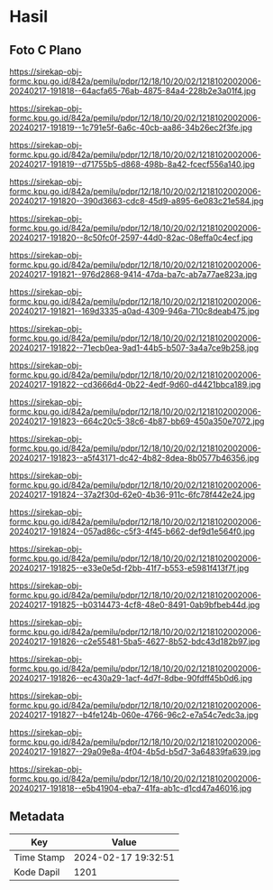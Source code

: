 # Hasil

## Foto C Plano

https://sirekap-obj-formc.kpu.go.id/842a/pemilu/pdpr/12/18/10/20/02/1218102002006-20240217-191818--64acfa65-76ab-4875-84a4-228b2e3a01f4.jpg

https://sirekap-obj-formc.kpu.go.id/842a/pemilu/pdpr/12/18/10/20/02/1218102002006-20240217-191819--1c791e5f-6a6c-40cb-aa86-34b26ec2f3fe.jpg

https://sirekap-obj-formc.kpu.go.id/842a/pemilu/pdpr/12/18/10/20/02/1218102002006-20240217-191819--d71755b5-d868-498b-8a42-fcecf556a140.jpg

https://sirekap-obj-formc.kpu.go.id/842a/pemilu/pdpr/12/18/10/20/02/1218102002006-20240217-191820--390d3663-cdc8-45d9-a895-6e083c21e584.jpg

https://sirekap-obj-formc.kpu.go.id/842a/pemilu/pdpr/12/18/10/20/02/1218102002006-20240217-191820--8c50fc0f-2597-44d0-82ac-08effa0c4ecf.jpg

https://sirekap-obj-formc.kpu.go.id/842a/pemilu/pdpr/12/18/10/20/02/1218102002006-20240217-191821--976d2868-9414-47da-ba7c-ab7a77ae823a.jpg

https://sirekap-obj-formc.kpu.go.id/842a/pemilu/pdpr/12/18/10/20/02/1218102002006-20240217-191821--169d3335-a0ad-4309-946a-710c8deab475.jpg

https://sirekap-obj-formc.kpu.go.id/842a/pemilu/pdpr/12/18/10/20/02/1218102002006-20240217-191822--71ecb0ea-9ad1-44b5-b507-3a4a7ce9b258.jpg

https://sirekap-obj-formc.kpu.go.id/842a/pemilu/pdpr/12/18/10/20/02/1218102002006-20240217-191822--cd3666d4-0b22-4edf-9d60-d4421bbca189.jpg

https://sirekap-obj-formc.kpu.go.id/842a/pemilu/pdpr/12/18/10/20/02/1218102002006-20240217-191823--664c20c5-38c6-4b87-bb69-450a350e7072.jpg

https://sirekap-obj-formc.kpu.go.id/842a/pemilu/pdpr/12/18/10/20/02/1218102002006-20240217-191823--a5f43171-dc42-4b82-8dea-8b0577b46356.jpg

https://sirekap-obj-formc.kpu.go.id/842a/pemilu/pdpr/12/18/10/20/02/1218102002006-20240217-191824--37a2f30d-62e0-4b36-911c-6fc78f442e24.jpg

https://sirekap-obj-formc.kpu.go.id/842a/pemilu/pdpr/12/18/10/20/02/1218102002006-20240217-191824--057ad86c-c5f3-4f45-b662-def9d1e564f0.jpg

https://sirekap-obj-formc.kpu.go.id/842a/pemilu/pdpr/12/18/10/20/02/1218102002006-20240217-191825--e33e0e5d-f2bb-41f7-b553-e5981f413f7f.jpg

https://sirekap-obj-formc.kpu.go.id/842a/pemilu/pdpr/12/18/10/20/02/1218102002006-20240217-191825--b0314473-4cf8-48e0-8491-0ab9bfbeb44d.jpg

https://sirekap-obj-formc.kpu.go.id/842a/pemilu/pdpr/12/18/10/20/02/1218102002006-20240217-191826--c2e55481-5ba5-4627-8b52-bdc43d182b97.jpg

https://sirekap-obj-formc.kpu.go.id/842a/pemilu/pdpr/12/18/10/20/02/1218102002006-20240217-191826--ec430a29-1acf-4d7f-8dbe-90fdff45b0d6.jpg

https://sirekap-obj-formc.kpu.go.id/842a/pemilu/pdpr/12/18/10/20/02/1218102002006-20240217-191827--b4fe124b-060e-4766-96c2-e7a54c7edc3a.jpg

https://sirekap-obj-formc.kpu.go.id/842a/pemilu/pdpr/12/18/10/20/02/1218102002006-20240217-191827--29a09e8a-4f04-4b5d-b5d7-3a64839fa639.jpg

https://sirekap-obj-formc.kpu.go.id/842a/pemilu/pdpr/12/18/10/20/02/1218102002006-20240217-191818--e5b41904-eba7-41fa-ab1c-d1cd47a46016.jpg


## Metadata

| Key        | Value               |
| ---------- | ------------------- |
| Time Stamp | 2024-02-17 19:32:51 |
| Kode Dapil | 1201                |



